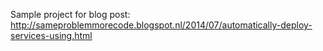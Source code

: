 Sample project for blog post:
http://sameproblemmorecode.blogspot.nl/2014/07/automatically-deploy-services-using.html